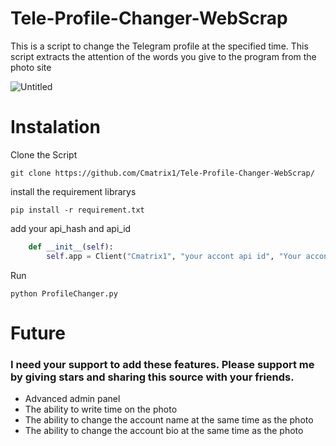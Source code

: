 # Tele-Profile-Changer-WebScrap
This is a script to change the Telegram profile at the specified time. This script extracts the attention of the words you give to the program from the photo site

![Untitled](https://user-images.githubusercontent.com/74909796/177029185-82163201-8ad8-4ec2-9f45-ec1dd5112427.png)


# Instalation

Clone the Script
```
git clone https://github.com/Cmatrix1/Tele-Profile-Changer-WebScrap/
```

install the requirement librarys
```
pip install -r requirement.txt
```

add your api_hash and api_id
```python
    def __init__(self):
        self.app = Client("Cmatrix1", "your accont api id", "Your accont api hash")
```

Run
```
python ProfileChanger.py
```

# Future
### I need your support to add these features. Please support me by giving stars and sharing this source with your friends.
- Advanced admin panel
- The ability to write time on the photo
- The ability to change the account name at the same time as the photo
- The ability to change the account bio at the same time as the photo
